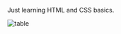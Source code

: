 Just learning HTML and CSS basics.

![table](https://github.com/benNjogu/mel-html-css/assets/60463836/58966f26-ff15-4f82-bf00-e240d6c516e6)

